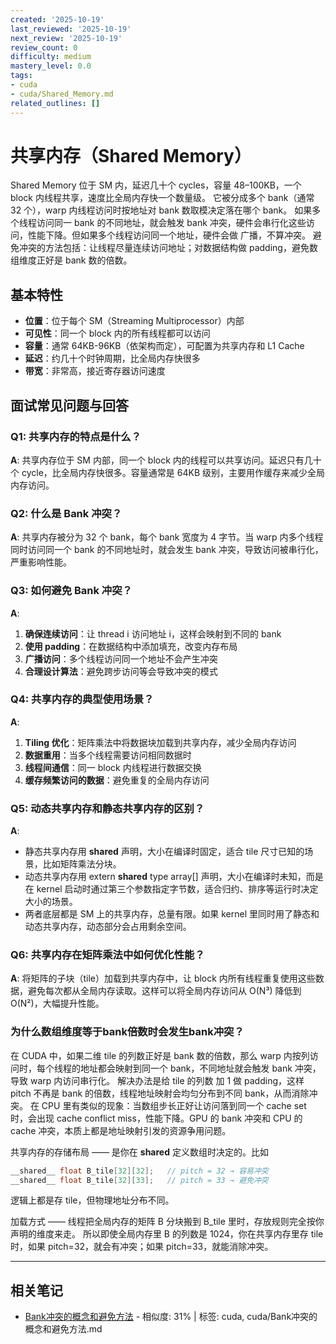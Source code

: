 ```yaml
---
created: '2025-10-19'
last_reviewed: '2025-10-19'
next_review: '2025-10-19'
review_count: 0
difficulty: medium
mastery_level: 0.0
tags:
- cuda
- cuda/Shared_Memory.md
related_outlines: []
---
```


# 共享内存（Shared Memory）

Shared Memory 位于 SM 内，延迟几十个 cycles，容量 48–100KB，一个 block 内线程共享，速度比全局内存快一个数量级。
它被分成多个 bank（通常 32 个），warp 内线程访问时按地址对 bank 数取模决定落在哪个 bank。
如果多个线程访问同一 bank 的不同地址，就会触发 bank 冲突，硬件会串行化这些访问，性能下降。但如果多个线程访问同一个地址，硬件会做 广播，不算冲突。
避免冲突的方法包括：让线程尽量连续访问地址；对数据结构做 padding，避免数组维度正好是 bank 数的倍数。

## 基本特性

* **位置**：位于每个 SM（Streaming Multiprocessor）内部
* **可见性**：同一个 block 内的所有线程都可以访问
* **容量**：通常 64KB-96KB（依架构而定），可配置为共享内存和 L1 Cache
* **延迟**：约几十个时钟周期，比全局内存快很多
* **带宽**：非常高，接近寄存器访问速度

## 面试常见问题与回答

### Q1: 共享内存的特点是什么？
**A**: 共享内存位于 SM 内部，同一个 block 内的线程可以共享访问。延迟只有几十个 cycle，比全局内存快很多。容量通常是 64KB 级别，主要用作缓存来减少全局内存访问。

### Q2: 什么是 Bank 冲突？
**A**: 共享内存被分为 32 个 bank，每个 bank 宽度为 4 字节。当 warp 内多个线程同时访问同一个 bank 的不同地址时，就会发生 bank 冲突，导致访问被串行化，严重影响性能。

### Q3: 如何避免 Bank 冲突？  
**A**: 
1. **确保连续访问**：让 thread i 访问地址 i，这样会映射到不同的 bank
2. **使用 padding**：在数据结构中添加填充，改变内存布局
3. **广播访问**：多个线程访问同一个地址不会产生冲突
4. **合理设计算法**：避免跨步访问等会导致冲突的模式

### Q4: 共享内存的典型使用场景？
**A**: 
1. **Tiling 优化**：矩阵乘法中将数据块加载到共享内存，减少全局内存访问
2. **数据重用**：当多个线程需要访问相同数据时
3. **线程间通信**：同一 block 内线程进行数据交换
4. **缓存频繁访问的数据**：避免重复的全局内存访问

### Q5: 动态共享内存和静态共享内存的区别？
**A**: 
- 静态共享内存用 __shared__ 声明，大小在编译时固定，适合 tile 尺寸已知的场景，比如矩阵乘法分块。
- 动态共享内存用 extern __shared__ type array[] 声明，大小在编译时未知，而是在 kernel 启动时通过第三个参数指定字节数，适合归约、排序等运行时决定大小的场景。
- 两者底层都是 SM 上的共享内存，总量有限。如果 kernel 里同时用了静态和动态共享内存，动态部分会占用剩余空间。


### Q6: 共享内存在矩阵乘法中如何优化性能？
**A**: 将矩阵的子块（tile）加载到共享内存中，让 block 内所有线程重复使用这些数据，避免每次都从全局内存读取。这样可以将全局内存访问从 O(N³) 降低到 O(N²)，大幅提升性能。

### 为什么数组维度等于bank倍数时会发生bank冲突？

在 CUDA 中，如果二维 tile 的列数正好是 bank 数的倍数，那么 warp 内按列访问时，每个线程的地址都会映射到同一个 bank，不同地址就会触发 bank 冲突，导致 warp 内访问串行化。
解决办法是给 tile 的列数 加 1 做 padding，这样 pitch 不再是 bank 的倍数，线程地址映射会均匀分布到不同 bank，从而消除冲突。
在 CPU 里有类似的现象：当数组步长正好让访问落到同一个 cache set 时，会出现 cache conflict miss，性能下降。GPU 的 bank 冲突和 CPU 的 cache 冲突，本质上都是地址映射引发的资源争用问题。

共享内存的存储布局 —— 是你在 __shared__ 定义数组时决定的。比如

```cpp
__shared__ float B_tile[32][32];   // pitch = 32 → 容易冲突  
__shared__ float B_tile[32][33];   // pitch = 33 → 避免冲突  
```
逻辑上都是存 tile，但物理地址分布不同。

加载方式 —— 线程把全局内存的矩阵 B 分块搬到 B_tile 里时，存放规则完全按你声明的维度来走。
所以即使全局内存里 B 的列数是 1024，你在共享内存里存 tile 时，如果 pitch=32，就会有冲突；如果 pitch=33，就能消除冲突。

---

## 相关笔记
<!-- 自动生成 -->

- [Bank冲突的概念和避免方法](notes/cuda/Bank冲突的概念和避免方法.md) - 相似度: 31% | 标签: cuda, cuda/Bank冲突的概念和避免方法.md

